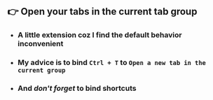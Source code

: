 ## 👉 Open your tabs in the current tab group

-   ### A little extension coz I find the default behavior inconvenient

-   ### My advice is to bind `Ctrl + T` to `Open a new tab in the current group`

-   ### And **_don't forget_** to bind shortcuts
